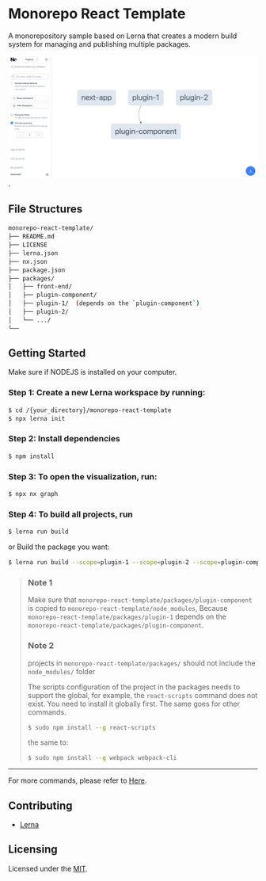 # Monorepo React Template

A monorepository sample based on Lerna that creates a modern build system for managing and publishing multiple packages.

![screenshot](screenshot.jpg).


## File Structures


```sh
monorepo-react-template/
├── README.md
├── LICENSE
├── lerna.json  
├── nx.json
├── package.json
├── packages/ 
│   ├── front-end/
│   ├── plugin-component/
│   ├── plugin-1/  (depends on the `plugin-component`)
│   ├── plugin-2/
│   └── .../
└──
```


## Getting Started

Make sure if NODEJS is installed on your computer.

### Step 1: Create a new Lerna workspace by running:

```sh
$ cd /{your_directory}/monorepo-react-template
$ npx lerna init
```


### Step 2: Install dependencies

```sh
$ npm install
```
 

### Step 3: To open the visualization, run:

```sh
$ npx nx graph
```
 
### Step 4: To build all projects, run

```sh
$ lerna run build
```

or Build the package you want:

```sh
$ lerna run build --scope=plugin-1 --scope=plugin-2 --scope=plugin-component
```


<blockquote>
<h3>Note 1</h3>

Make sure that `monorepo-react-template/packages/plugin-component` is copied to `monorepo-react-template/node_modules`, Because `monorepo-react-template/packages/plugin-1` depends on the `monorepo-react-template/packages/plugin-component`.


<h3>Note 2</h3>

projects in `monorepo-react-template/packages/` should not include the `node_modules/` folder

The scripts configuration of the project in the packages needs to support the global, for example, the `react-scripts` command does not exist. You need to install it globally first. The same goes for other commands.

```sh
$ sudo npm install --g react-scripts
```

the same to:

```sh
$ sudo npm install --g webpack webpack-cli
```

</blockquote>

 
 ---

 For more commands, please refer to [Here](https://lerna.js.org/docs/getting-started).





## Contributing

- [Lerna](https://github.com/lerna/lerna)


## Licensing

Licensed under the [MIT](https://opensource.org/licenses/MIT).

